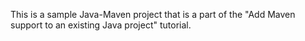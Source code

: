 This is a sample Java-Maven project that is a part of the "Add Maven support to an existing Java project" tutorial.
